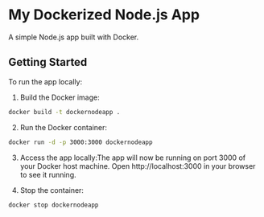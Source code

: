 # My Dockerized Node.js App

A simple Node.js app built with Docker.

## Getting Started
To run the app locally:

1. Build the Docker image:

```bash 
docker build -t dockernodeapp .

```


2. Run the Docker container:
```bash
docker run -d -p 3000:3000 dockernodeapp
```

3. Access the app locally:The app will now be running on port 3000 of your Docker host machine. Open http://localhost:3000 in your browser to see it running.

4. Stop the container:

```bash 
docker stop dockernodeapp
```
